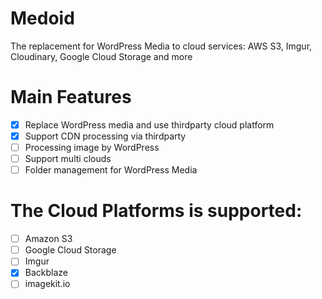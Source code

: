 Medoid
=

The replacement for WordPress Media to cloud services: AWS S3, Imgur, Cloudinary, Google Cloud Storage and more

# Main Features
- [x] Replace WordPress media and use thirdparty cloud platform
- [x] Support CDN processing via thirdparty
- [ ] Processing image by WordPress
- [ ] Support multi clouds
- [ ] Folder management for WordPress Media

# The Cloud Platforms is supported:
- [ ] Amazon S3
- [ ] Google Cloud Storage
- [ ] Imgur
- [x] Backblaze
- [ ] imagekit.io
